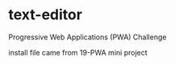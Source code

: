 # text-editor
Progressive Web Applications (PWA) Challenge

install file came from 19-PWA mini project